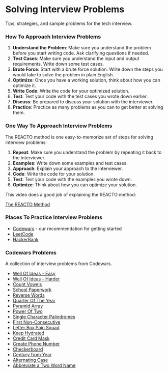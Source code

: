 # Solving Interview Problems

Tips, strategies, and sample problems for the tech interview.

### How To Approach Interview Problems

1. **Understand the Problem**: Make sure you understand the problem before you start writing code. Ask clarifying questions if needed.
2. **Test Cases**: Make sure you understand the input and output requirements. Write down some test cases.
3. **Brute Force**: Start with a brute force solution. Write down the steps you would take to solve the problem in plain English.
4. **Optimize**: Once you have a working solution, think about how you can optimize it.
5. **Write Code**: Write the code for your optimized solution.
6. **Test**: Test your code with the test cases you wrote down earlier.
7. **Discuss**: Be prepared to discuss your solution with the interviewer.
8. **Practice**: Practice as many problems as you can to get better at solving them.

### One Way To Approach Interview Problems

The REACTO method is one easy-to-memorize set of steps for solving interview problems:

1. **Repeat**: Make sure you understand the problem by repeating it back to the interviewer.
2. **Examples**: Write down some examples and test cases.
3. **Approach**: Explain your approach to the interviewer.
4. **Code**: Write the code for your solution.
5. **Test**: Test your code with the examples you wrote down.
6. **Optimize**: Think about how you can optimize your solution.

This video does a good job of explaining the REACTO method:

[The REACTO Method](https://www.youtube.com/watch?v=DIR_rxusO8Q!)

### Places To Practice Interview Problems

- [Codewars](https://www.codewars.com/) - our recommendation for getting started
- [LeetCode](https://leetcode.com/)
- [HackerRank](https://www.hackerrank.com/)

### Codewars Problems

A collection of interview problems from Codewars.

- [Well Of Ideas - Easy](https://www.codewars.com/kata/57f222ce69e09c3630000212/)
- [Well Of Ideas - Harder](https://www.codewars.com/kata/57f22b0f1b5432ff09001cab)
- [Count Vowels](https://www.codewars.com/kata/54ff3102c1bad923760001f3/train/javascript)
- [School Paperwork](https://www.codewars.com/kata/55f9b48403f6b87a7c0000bd/train/javascript)
- [Reverse Words](https://www.codewars.com/kata/5259b20d6021e9e14c0010d4)
- [Quarter Of The Year](https://www.codewars.com/kata/5ce9c1000bab0b001134f5af/train/javascript)
- [Pyramid Array](https://www.codewars.com/kata/515f51d438015969f7000013)
- [Power Of Two](https://www.codewars.com/kata/534d0a229345375d520006a0)
- [Single Character Palindromes](https://www.codewars.com/kata/5a2c22271f7f709eaa0005d3/javascript)
- [First Non-Consecutive](https://www.codewars.com/kata/58f8a3a27a5c28d92e000144?utm_source=newsletter&utm_medium=email&utm_campaign=weekly_coding_challenges&utm_term=2021-09-22)
- [Letter Box Pain Squad](https://www.codewars.com/kata/597d75744f4190857a00008d)
- [Keep Hydrated](https://www.codewars.com/kata/582cb0224e56e068d800003c/)
- [Credit Card Mask](https://www.codewars.com/kata/5412509bd436bd33920011bc)
- [Create Phone Number](https://www.codewars.com/kata/525f50e3b73515a6db000b83)
- [Checkerboard](https://www.codewars.com/kata/53dc08fa8a0c93229400023b/train/javascript)
- [Century from Year](https://www.codewars.com/kata/5a3fe3dde1ce0e8ed6000097)
- [Alternating Case](https://www.codewars.com/kata/56efc695740d30f963000557/)
- [Abbreviate a Two Word Name](https://www.codewars.com/kata/57eadb7ecd143f4c9c0000a3)
